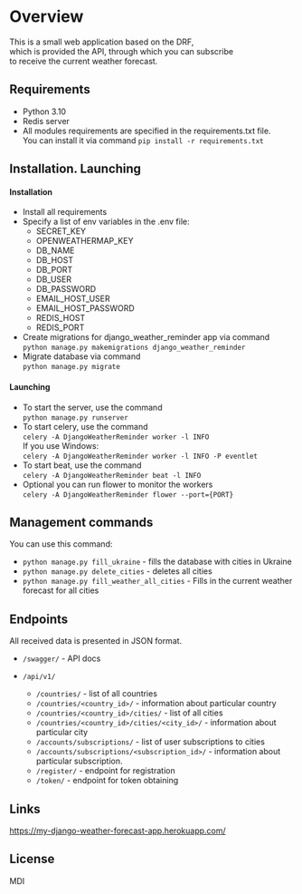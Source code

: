 # Overview
This is a small web application based on the DRF,  
which is provided the API, through which you can subscribe  
to receive the current weather forecast.

## Requirements
- Python 3.10
- Redis server
- All modules requirements are specified in the requirements.txt file.  
You can install it via command `pip install -r requirements.txt`

## Installation. Launching
#### Installation
- Install all requirements
- Specify a list of env variables in the .env file:
  - SECRET_KEY
  - OPENWEATHERMAP_KEY
  - DB_NAME
  - DB_HOST
  - DB_PORT
  - DB_USER
  - DB_PASSWORD
  - EMAIL_HOST_USER
  - EMAIL_HOST_PASSWORD
  - REDIS_HOST
  - REDIS_PORT
- Create migrations for django_weather_reminder app via command  
`python manage.py makemigrations django_weather_reminder`
- Migrate database via command  
`python manage.py migrate`
#### Launching
- To start the server, use the command  
`python manage.py runserver`
- To start celery, use the command  
`celery -A DjangoWeatherReminder worker -l INFO`  
If you use Windows:  
`celery -A DjangoWeatherReminder worker -l INFO -P eventlet`
- To start beat, use the command  
`celery -A DjangoWeatherReminder beat -l INFO`
- Optional you can run flower to monitor the workers  
`celery -A DjangoWeatherReminder flower --port={PORT}`

## Management commands
You can use this command:
- `python manage.py fill_ukraine` - fills the database with cities in Ukraine
- `python manage.py delete_cities` - deletes all cities
- `python manage.py fill_weather_all_cities` - Fills in the current weather forecast for all cities

## Endpoints
All received data is presented in JSON format.
- `/swagger/` - API docs

- `/api/v1/`
  - `/countries/` - list of all countries
  - `/countries/<country_id>/` - information about particular country
  - `/countries/<country_id>/cities/` - list of all cities
  - `/countries/<country_id>/cities/<city_id>/` - information about particular city
  - `/accounts/subscriptions/` - list of user subscriptions to cities
  - `/accounts/subscriptions/<subscription_id>/` - information about particular subscription.
  - `/register/` - endpoint for registration
  - `/token/` - endpoint for token obtaining

## Links
https://my-django-weather-forecast-app.herokuapp.com/

## License
MDI
